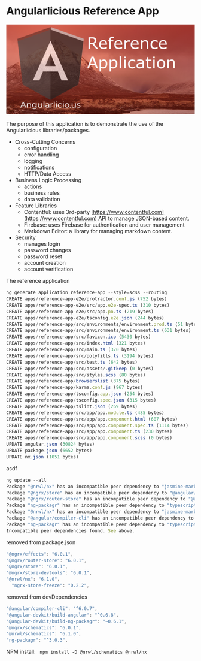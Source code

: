 # Angularlicious Reference App

![](./assets/reference-app.png)

The purpose of this application is to demonstrate the use of the Angularlicious libraries/packages. 

* Cross-Cutting Concerns
    * configuration
    * error handling
    * logging
    * notifications
    * HTTP/Data Access
* Business Logic Processing
    * actions
    * business rules
    * data validation
* Feature Libraries
    * Contentful: uses 3rd-party [https://www.contentful.com](https://www.contentful.com) API to manage JSON-based content.
    * Firebase: uses Firebase for authentication and user management
    * Markdown Editor: a library for managing markdown content.
* Security
    * manages login
    * password changes
    * password reset
    * account creation
    * account verification
  
The reference application

```ts
ng generate application reference-app --style=scss --routing
CREATE apps/reference-app-e2e/protractor.conf.js (752 bytes)
CREATE apps/reference-app-e2e/src/app.e2e-spec.ts (310 bytes)
CREATE apps/reference-app-e2e/src/app.po.ts (219 bytes)
CREATE apps/reference-app-e2e/tsconfig.e2e.json (244 bytes)
CREATE apps/reference-app/src/environments/environment.prod.ts (51 bytes)
CREATE apps/reference-app/src/environments/environment.ts (631 bytes)
CREATE apps/reference-app/src/favicon.ico (5430 bytes)
CREATE apps/reference-app/src/index.html (321 bytes)
CREATE apps/reference-app/src/main.ts (370 bytes)
CREATE apps/reference-app/src/polyfills.ts (3194 bytes)
CREATE apps/reference-app/src/test.ts (642 bytes)
CREATE apps/reference-app/src/assets/.gitkeep (0 bytes)
CREATE apps/reference-app/src/styles.scss (80 bytes)
CREATE apps/reference-app/browserslist (375 bytes)
CREATE apps/reference-app/karma.conf.js (967 bytes)
CREATE apps/reference-app/tsconfig.app.json (254 bytes)
CREATE apps/reference-app/tsconfig.spec.json (315 bytes)
CREATE apps/reference-app/tslint.json (269 bytes)
CREATE apps/reference-app/src/app/app.module.ts (485 bytes)
CREATE apps/reference-app/src/app/app.component.html (607 bytes)
CREATE apps/reference-app/src/app/app.component.spec.ts (1114 bytes)
CREATE apps/reference-app/src/app/app.component.ts (230 bytes)
CREATE apps/reference-app/src/app/app.component.scss (0 bytes)
UPDATE angular.json (30824 bytes)
UPDATE package.json (6652 bytes)
UPDATE nx.json (1051 bytes)
```

asdf

```ts
ng update --all
Package "@nrwl/nx" has an incompatible peer dependency to "jasmine-marbles" (requires "0.4.0", would install "0.4.1").                  
Package "@ngrx/store" has an incompatible peer dependency to "@angular/core" (requires "^6.0.0", would install "7.1.1")
Package "@ngrx/router-store" has an incompatible peer dependency to "@angular/common" (requires "^6.0.0", would install "7.1.1")                  
Package "ng-packagr" has an incompatible peer dependency to "typescript" (requires ">= 2.7 <3.2", would install "3.2.1")
Package "@nrwl/nx" has an incompatible peer dependency to "jasmine-marbles" (requires "0.4.0", would install "0.4.1")                  
Package "@angular/compiler-cli" has an incompatible peer dependency to "typescript" (requires ">=3.1.1 <3.2", would install "3.2.1")                  Package "@ngrx/effects" has an incompatible peer dependency to "@angular/core" (requires "^6.0.0", would install "7.1.1")
Package "ng-packagr" has an incompatible peer dependency to "typescript" (requires ">= 2.7 <3.2", would install "3.2.1").
Incompatible peer dependencies found. See above.
```

removed from package.json
```ts
"@ngrx/effects": "6.0.1",
"@ngrx/router-store": "6.0.1",
"@ngrx/store": "6.0.1",
"@ngrx/store-devtools": "6.0.1",
"@nrwl/nx": "6.1.0",
  "ngrx-store-freeze": "0.2.2",
```

removed from devDependencies

```ts
"@angular/compiler-cli": "^6.0.7",
"@angular-devkit/build-angular": "^0.6.8",
"@angular-devkit/build-ng-packagr": "~0.6.1",
"@ngrx/schematics": "6.0.1",
"@nrwl/schematics": "6.1.0",
"ng-packagr": "^3.0.3",
```

NPM install: ` npm install -D @nrwl/schematics @nrwl/nx`

